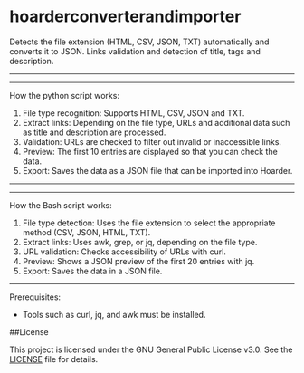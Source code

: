 # hoarderconverterandimporter
Detects the file extension (HTML, CSV, JSON, TXT) automatically and converts it to JSON. Links validation and detection of title, tags and description.

---
---

How the python script works:

1. File type recognition: Supports HTML, CSV, JSON and TXT.
2. Extract links: Depending on the file type, URLs and additional data such as title and description are processed.
3. Validation: URLs are checked to filter out invalid or inaccessible links.
4. Preview: The first 10 entries are displayed so that you can check the data.
5. Export: Saves the data as a JSON file that can be imported into Hoarder.

---
---

How the Bash script works:

1. File type detection: Uses the file extension to select the appropriate method (CSV, JSON, HTML, TXT).
2. Extract links: Uses awk, grep, or jq, depending on the file type.
3. URL validation: Checks accessibility of URLs with curl.
4. Preview: Shows a JSON preview of the first 20 entries with jq.
5. Export: Saves the data in a JSON file.

---

Prerequisites:

- Tools such as curl, jq, and awk must be installed.

##License

This project is licensed under the GNU General Public License v3.0. See the [LICENSE](https://choosealicense.com/licenses/gpl-3.0/) file for details.
